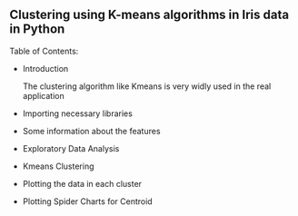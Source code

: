 ## Clustering using K-means algorithms in Iris data in Python

Table of Contents:

- Introduction
  
  The clustering algorithm like Kmeans is very widly used in the real application

- Importing necessary libraries
- Some information about the features
- Exploratory Data Analysis
- Kmeans Clustering
- Plotting the data in each cluster
- Plotting Spider Charts for Centroid
